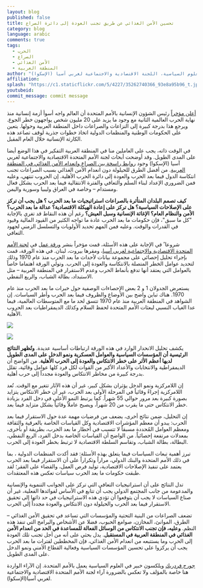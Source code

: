 ```yaml
---
layout: blog
published: false
title: تحسين الأمن الغذائي عن طريق تجنب العودة إلى دائرة الصراع 
category: blog
language: arabic
comments: true
tags: 
  - الحرب
  - الصراع
  - الأمن الغذائي
  - المنطقة العربية
author: "جورج فردريك ويلكسون، خبير في العلوم السياسية، اللجنة الاقتصادية والاجتماعية لغربي آسيا (الإسكوا)"
affiliation: 
splash: "https://c1.staticflickr.com/5/4227/35262740366_93e8a95b96_t.jpg"
youtubeid: 
commit_message: commit message
---
```

[أعلن مؤخراً](http://reliefweb.int/report/yemen/usgerc-stephen-o-brien-statement-security-council-missions-yemen-south-sudan-somalia) رئيس الشؤون الإنسانية بالأمم المتحدة أن العالم واجه أسوأ أزمة إنسانية منذ نهاية الحرب العالمية الثانية مع وجود ما يزيد على 20 مليون شخص يواجهون خطر الجوع. ويرجع هذا بدرجة كبيرة إلى النزاعات والصراعات داخل المنطقة العربية وحولها. يتعين على الحكومات الوطنية والمنظمات الدولية اتخاذ خطوات جذرية لوقف تصاعد هذه الكارثة الإنسانية خلال العام المقبل. 



في الوقت ذاته، يجب على العاملين منا في المنطقة العربية التفكير في هذا الوضع أيضا على المدى الطويل. وقد أوضحت أبحاث لجنة الأمم المتحدة الاقتصادية والاجتماعية لغربي آسيا (الإسكوا) وجود [روابط راسخة بين الصراع وانعدام الأمن الغذائي في المنطقة العربية](https://www.unescwa.org/publications/food-security-and-conflict-escwa-region). من أفضل الطرق للحيلولة دون انعدام الأمن الغذائي بسبب الصراعات تجنب انتكاسة الدول فيما بعد الحرب والعودة إلى دائرة الحرب الأهلية. إن الحروب تنتهي، وعليه فمن الضروري الإعداد لبناء السلم والتعافي والفترة الانتقالية فيما بعد الحرب بشكل فعال ومستدام – وخاصة في العراق وليبيا وسورية واليمن. 





**كيف تصمم البلدان المتأثرة بالصراعات استراتيجيات ما بعد الحرب ؟ هل يجب أن تركز على الإصلاحات السياسية؟ هل تركز على إعادة الهيكلة الاقتصادية؟ عدالة ما بعد الحرب؟ الأمن والنظام العام؟ الإغاثة الإنسانية وسبل العيش؟** رغم أن هذه النقاط قد تغري بالإجابة "كل ما سبق"، فإن حكومات ما بعد الحرب عادة ما تواجه الكثير من القيود المالية وقيود في القدرات والوقت. وعليه فمن المهم تحديد الأولويات والتسلسل الزمني لجهود التعافي. 






شروعا ً في الإجابة على هذه الأسئلة، قمت مؤخراً بنشر [ورقة عمل](https://www.unescwa.org/sites/www.unescwa.org/files/page_attachments/post_war_risks_in_the_arab_region_0.pdf) في [لجنة الأمم المتحدة الاقتصادية والاجتماعية لغربي آسيا](https://www.unescwa.org/)، ومقرها بيروت، لبنان. في هذه الورقة، قمت بإجراء تحليل إحصائي على مجموعة بيانات لأحداث ما بعد الحرب منذ عام 1970 وذلك لتحديد عوامل الخطر المتصلة بالانتكاسة والعودة إلى الحرب. وتولي الورقة اهتماما خاصاً بالعوامل التي يعتقد أنها تدفع بأنماط الحرب وعدم الاستقرار في المنطقة العربية – مثل  الاستبداد، بطالة الشباب، والريع النفطي. 







يستعرض الجدولان 1 و 2 بعض الإحصاءات الوصفية حول خبرات ما بعد الحرب منذ عام 1970. هناك تباين واضح بين الأوضاع والظروف فيما بعد الحرب وأطر السياسات. إن الشواهد في المنطقة العربية منذ عام 1970 تتسق لحد ما مع المتوسطات العالمية، فيما عدا الغياب النسبي لبعثات الأمم المتحدة لحفظ السلام وكذلك الديمقراطيات بعد الحروب الأهلية.  






![](https://c1.staticflickr.com/5/4291/36268863326_389ed0d89b_z.jpg)





![](https://c1.staticflickr.com/5/4324/35503132373_0ea29ec232.jpg)





يكشف تحليل الانحدار الوارد في هذه الورقة ارتباطات أساسية عديدة. **وتُظهر النتائج الرئيسية أن المؤسسات السياسية والعوامل العسكرية ونمو الدخل على المدى الطويل لديها أعظم الأثر على خطر الانتكاس والعودة إلى الحرب الأهلية**. 
من الواضح أن الديمقراطية والانتخابات والأعداد الأكبر من القوات لكل فرد كلها عوامل وقائية، تقلل بدرجة كبيرة من مخاطر الانتكاس والعودة مجدداً إلى حرب أهلية.






إن اللامركزية ونمو الدخل يؤثران بشكل كبير، غير أن هذه الآثار تتغير مع الوقت. تُعد اللامركزية إجراءً وقائياً في المرحلة الأولى بعد الحرب، غير أن خطر الانتكاس يتزايد بصورة كبيرة بعد مرور حوالي 55 شهراً.  كما يرتبط النمو الأعلى في دخل الفرد بزيادة خطر الانتكاس حتى ما يقرب من 20 شهراً، ويصبح عاملاً وقائياً بشكل متزايد فيما بعد. 






إن التحليل، ضمن نتائج أخرى، يضعف من فرضيات مهمة عدة حول الاستقرار فيما بعد الحرب: يبدو أن معظم المؤشرات الاقتصادية وكل القياسات الخاصة بالعرقية والثقافة ومعظم العوامل المُحددة مسبقاً لا تتسبب في أخطار ما بعد الحرب، بطريقة أو بأخرى، بمعدلات مرتفعة إحصائياً. من الواضح أن القياسات الخاصة بدخل الفرد، الريع النفطي، البطالة، بطالة الشباب، وتقاسم السلطة الاقتصادية لا ترتبط بخطر العودة إلى الحرب. 





تبرز أهمية تبعات السياسات فيما يتعلق بهذه الأسئلة: فقد أكدت المنظمات الدولية ، بما في ذلك الأمم المتحدة والبنك الدولي، مراراً وتكراراً على أن الاستقرار فيما بعد الحرب يعتمد على تنفيذ الإصلاحات الاقتصادية، توليد فرص العمل، والقضاء على الفقر؛ لقد طبقت حكومات ما بعد الحرب سياسات تعكس هذه المعتقدات.





 
تدل النتائج على أن استراتيجيات التعافي التي تركز على الجوانب التنموية والإنسانية والمدعومة من جانب المجتمع الدولي يجب أن تتابع في الأساس لفوائدها الفعلية، غير أن صناع السياسات لا يجب أن يتوقعوا أن تؤدي هذه الاستراتيجيات في حد ذاتها إلى تحقيق الاستقرار فيما بعد الحرب والحيلولة دون الانتكاس والعودة مجدداً إلى الحرب.





تضعف الصراعات من البنية التحتية والمؤسسات التي تساعد في تحقيق الأمن الغذائي – الطرق، الموانئ، المخازن، صوامع الحبوب، فضلا عن الأشخاص والبرامج التي تنفذ هذه النظم. **وعليه، فإن تجنب الانتكاس من الوسائل الفعالة للمساعدة في الحد من انعدام الأمن الغذائي في المنطقة العربية في المستقبل**. يدل بحثي على أنه من أجل تجنب تلك العودة إلى الحرب وما يستتبعه من انعدام الأمن الغذائي، فإن المخططين لفترات ما بعد الحرب يجب أن يركزوا على تحسين المؤسسات السياسية وفعالية القطاع الأمني ونمو الدخل على المدى الطويل.  







[جورج فردريك](https://georgewillcoxon.com/) ويلكسون خبير في العلوم السياسية يعمل بالأمم المتحدة. إن الآراء الواردة هنا خاصة بالمؤلف ولا تعكس بالضرورة آراء لجنة الأمم المتحدة الاقتصادية والاجتماعية لغربي آسيا(الإسكوا).